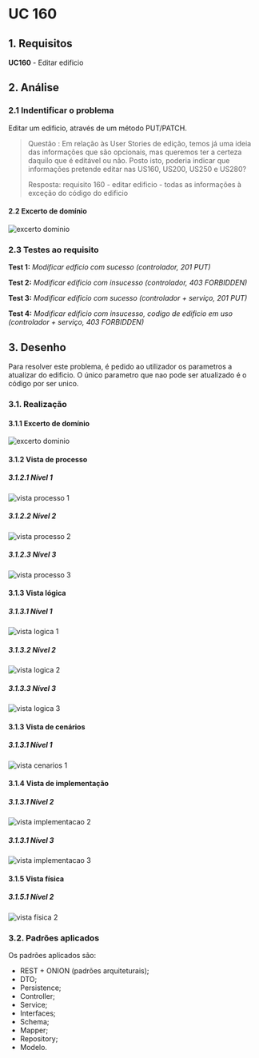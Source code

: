# UC 160

## 1. Requisitos

**UC160** -  Editar edificio

## 2. Análise

### 2.1 Indentificar o problema
Editar um edificio, através de um método PUT/PATCH.

> Questão : Em relação às User Stories de edição, temos já uma ideia das informações que são opcionais, mas queremos ter a certeza daquilo que é editável ou não. Posto isto, poderia indicar que informações pretende editar nas US160, US200, US250 e US280?
>
>Resposta: requisito 160 - editar edificio - todas as informações à exceção do código do edificio

#### 2.2 Excerto de domínio

![excerto dominio](ed160.svg "ed_160.svg")

### 2.3 Testes ao requisito

**Test 1:** *Modificar edficio com sucesso (controlador, 201 PUT)*

**Test 2:** *Modificar edificio com insucesso (controlador, 403 FORBIDDEN)*

**Test 3:** *Modificar edificio com sucesso (controlador + serviço, 201 PUT)*

**Test 4:** *Modificar edificio com insucesso, codigo de edificio em uso (controlador + serviço, 403 FORBIDDEN)*

## 3. Desenho

Para resolver este problema, é pedido ao utilizador os parametros a atualizar do edificio. O único parametro que nao pode ser atualizado é o código por ser unico.

### 3.1. Realização

#### 3.1.1 Excerto de domínio

![excerto dominio](../UC160/ed160.svg "ed_270.svg")

#### 3.1.2 Vista de processo

##### 3.1.2.1 Nível 1

![vista processo 1](../UC160/Nivel%201/vp1.svg "Vista processos - nível 1")

##### 3.1.2.2 Nível 2

![vista processo 2](../UC160/Nivel%202/vp2.svg "Vista processos - nível 2")

##### 3.1.2.3 Nível 3

![vista processo 3](../UC160/Nivel%203/vp3.svg "Vista processos - nível 3")

#### 3.1.3 Vista lógica

##### 3.1.3.1 Nível 1

![vista logica 1](/docs/logical_view/level1/vl1.svg "Vista lógica - nível 1")

##### 3.1.3.2 Nível 2

![vista logica 2](/docs/logical_view/level2/vl2.svg "Vista lógica - nível 2")

##### 3.1.3.3 Nível 3

![vista logica 3](/docs/logical_view/level3/vl3.svg "Vista lógica - nível 3")

#### 3.1.3 Vista de cenários

##### 3.1.3.1 Nível 1

![vista cenarios 1](../../scenario_view/level1/sv1.svg "Vista de cenários - nível 1")

#### 3.1.4 Vista de implementação

##### 3.1.3.1 Nível 2

![vista implementacao 2](/docs/implementation_view/iv2.svg "Vista implementação - nível 2")

##### 3.1.3.1 Nível 3

![vista implementacao 3](/docs/implementation_view/iv3.svg "Vista implementação - nível 3")

#### 3.1.5 Vista física

##### 3.1.5.1 Nível 2

![vista física 2](/docs/physical_view/level2/vf2.svg "Vista física - nível 2")

### 3.2. Padrões aplicados

Os padrões aplicados são:

- REST + ONION (padrões arquiteturais);
- DTO;
- Persistence;
- Controller;
- Service;
- Interfaces;
- Schema;
- Mapper;
- Repository;
- Modelo.
